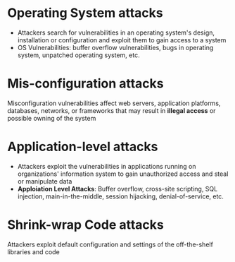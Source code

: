 # Operating System attacks

- Attackers search for vulnerabilities in an operating system's design, installation or configuration and exploit them to gain access to a  system
- OS Vulnerabilities: buffer overflow vulnerabilities, bugs in operating system, unpatched operating system, etc.

# Mis-configuration attacks

Misconfiguration vulnerabilities affect web servers, application platforms, databases, networks, or frameworks that may result in **illegal access** or possible owning of the system

# Application-level attacks

- Attackers exploit the vulnerabilities in applications running on organizations' information system to gain unauthorized access and steal or manipulate data
- **Apploiation Level Attacks**: Buffer overflow, cross-site scripting, SQL injection, main-in-the-middle, session hijacking, denial-of-service, etc.

# Shrink-wrap Code attacks

Attackers exploit default configuration and settings of the off-the-shelf libraries and code
